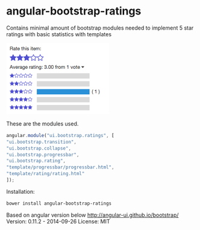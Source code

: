 angular-bootstrap-ratings
=========================

Contains minimal amount of bootstrap modules needed to implement
5 star ratings with basic statistics with templates

![Screenshot](https://github.com/graspeo/angular-bootstrap-ratings/blob/master/screenshot.png)


These are the modules used.
```js
angular.module("ui.bootstrap.ratings", [
"ui.bootstrap.transition",
"ui.bootstrap.collapse",
"ui.bootstrap.progressbar",
"ui.bootstrap.rating",
"template/progressbar/progressbar.html",
"template/rating/rating.html"
]);
```

Installation:
```bash
bower install angular-bootstrap-ratings
```

Based on angular version below
http://angular-ui.github.io/bootstrap/
Version: 0.11.2 - 2014-09-26
License: MIT

